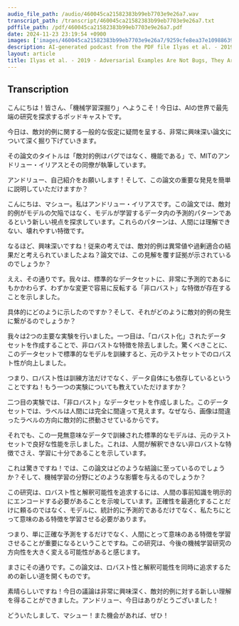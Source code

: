 ```yaml
---
audio_file_path: /audio/460045ca21582383b99eb7703e9e26a7.wav
transcript_path: /transcript/460045ca21582383b99eb7703e9e26a7.txt
pdffile_path: /pdf/460045ca21582383b99eb7703e9e26a7.pdf
date: 2024-11-23 23:19:54 +0900
images: ['images/460045ca21582383b99eb7703e9e26a7/9259cfe8ea37e10988639757700e51da1c36eb31d935fe18dc2a15e1fcab08af.jpg', 'images/460045ca21582383b99eb7703e9e26a7/3a52b77e5eb93358997a8c92b70c09367bf65434d6ef3a8a86f610e44606647f.jpg', 'images/460045ca21582383b99eb7703e9e26a7/d314fe58a504fe97cc40d22bffb4e4df7bde8133e5aa8ed3e22b94bb0ea2963e.jpg', 'images/460045ca21582383b99eb7703e9e26a7/a7f5b3be5a765d8ce2de0fe82aaa32b2388e6bbef313173dea77cc9321eebc65.jpg', 'images/460045ca21582383b99eb7703e9e26a7/3cd60bfe5fb880e03add96e11359cbdf4e522bc5b8b6bc627c26704d2aa95298.jpg', 'images/460045ca21582383b99eb7703e9e26a7/24bf485de10fc8440845158755c99e4d06d1de9296bb8e14ac6c0bf5a123ac7d.jpg', 'images/460045ca21582383b99eb7703e9e26a7/1138e4b7239e3a728d70616a4505366f9e71ac4e20f06a4ca0d27774b42bddae.jpg', 'images/460045ca21582383b99eb7703e9e26a7/334c4e5dd1dc837e31c6edc99bed68940c5406c9d8a0d94931a54f801958fad9.jpg', 'images/460045ca21582383b99eb7703e9e26a7/d6548f2a82ec0824c9b98b5459ca226a62761f24841028a9233c18817d8cad00.jpg', 'images/460045ca21582383b99eb7703e9e26a7/23405f6a42c3a5163e2217145a349cfd1d798388b0aa87e8fa5ac579be6d1f67.jpg', 'images/460045ca21582383b99eb7703e9e26a7/1e7856e30d352a26563af95aef0644c46f8be9152515fdc721007677b23137d2.jpg', 'images/460045ca21582383b99eb7703e9e26a7/b8adee76f6093fb9f723eea209fc99a3817be7847ce6839be715a4955fb1d623.jpg', 'images/460045ca21582383b99eb7703e9e26a7/ff6f087e825a47070508055bd12aee8dec926fd9947c3c4162085416b9401458.jpg', 'images/460045ca21582383b99eb7703e9e26a7/a7690b053e5796d243db00db3a956b64ff2b49de308aca8cd433ae18b02d63d5.jpg', 'images/460045ca21582383b99eb7703e9e26a7/56e492ec79e8150341ef236038c0d71bdc868a45a691570739a9d09ba1eb97a5.jpg', 'images/460045ca21582383b99eb7703e9e26a7/112dd1ca61b6aea52ecccf10d80833f93f365952c51b9adf4d30f20b60838d50.jpg', 'images/460045ca21582383b99eb7703e9e26a7/a054a65af11a556bb38e8a0e5ddc420075c44428ba9bc0c4eea51c853618627f.jpg', 'images/460045ca21582383b99eb7703e9e26a7/b7fef88d3ebefc166b601b7ffb980b8b037f4e40e97ce8e0c89871dfb021224c.jpg', 'images/460045ca21582383b99eb7703e9e26a7/722da32389e9cd369d27bb967f35fcfcb89bd2452b35c877f5e9dffaad2033a9.jpg', 'images/460045ca21582383b99eb7703e9e26a7/f1203559a2497b6eb12976f91c2b22841fda295816c7eb69bff2d4dce06071b1.jpg', 'images/460045ca21582383b99eb7703e9e26a7/44f37e2ebf19802a6b3c0aef19ff9d007ab0959a9e79f43cac4b3d8e2f434e3c.jpg', 'images/460045ca21582383b99eb7703e9e26a7/5eca642a095be32b387265d8485bd7e4205e1ef4483d0ec58f04ae3c3f04e11e.jpg', 'images/460045ca21582383b99eb7703e9e26a7/69f690738c548ce82102b10037151519e4c9636db43614e124fd1395b06a6201.jpg']
description: AI-generated podcast from the PDF file Ilyas et al. - 2019 - Adversarial Examples Are Not Bugs, They Are Featur_JP / 460045ca21582383b99eb7703e9e26a7
layout: article
title: Ilyas et al. - 2019 - Adversarial Examples Are Not Bugs, They Are Featur_JP
---
```


## Transcription
こんにちは！皆さん、「機械学習深掘り」へようこそ！今日は、AIの世界で最先端の研究を探求するポッドキャストです。

今日は、敵対的例に関する一般的な仮定に疑問を呈する、非常に興味深い論文について深く掘り下げていきます。

その論文のタイトルは「敵対的例はバグではなく、機能である」で、MITのアンドリュー・イリアスとその同僚が執筆しています。

アンドリュー、自己紹介をお願いします！そして、この論文の重要な発見を簡単に説明していただけますか？

こんにちは、マシュー。私はアンドリュー・イリアスです。この論文では、敵対的例がモデルの欠陥ではなく、モデルが学習するデータ内の予測的パターンであるという新しい視点を探求しています。これらのパターンは、人間には理解できない、壊れやすい特徴です。

なるほど、興味深いですね！従来の考えでは、敵対的例は異常値や過剰適合の結果だと考えられていましたよね？論文では、この見解を覆す証拠が示されているのでしょうか？

ええ、その通りです。我々は、標準的なデータセットに、非常に予測的であるにもかかわらず、わずかな変更で容易に反転する「非ロバスト」な特徴が存在することを示しました。

具体的にどのように示したのですか？そして、それがどのように敵対的例の発生に繋がるのでしょうか？

我々は2つの主要な実験を行いました。一つ目は、「ロバスト化」されたデータセットを作成することで、非ロバストな特徴を除去しました。驚くべきことに、このデータセットで標準的なモデルを訓練すると、元のテストセットでのロバスト性が向上しました。

つまり、ロバスト性は訓練方法だけでなく、データ自体にも依存しているということですね！もう一つの実験についても教えていただけますか？

二つ目の実験では、「非ロバスト」なデータセットを作成しました。このデータセットでは、ラベルは人間には完全に間違って見えます。なぜなら、画像は間違ったラベルの方向に敵対的に摂動させているからです。

それでも、この一見無意味なデータで訓練された標準的なモデルは、元のテストセットで良好な性能を示しました。これは、人間が解釈できない非ロバストな特徴でさえ、学習に十分であることを示しています。

これは驚きですね！では、この論文はどのような結論に至っているのでしょうか？そして、機械学習の分野にどのような影響を与えるのでしょうか？

この研究は、ロバスト性と解釈可能性を追求するには、人間の事前知識を明示的にエンコードする必要があることを示唆しています。正確性を最適化することだけに頼るのではなく、モデルに、統計的に予測的であるだけでなく、私たちにとって意味のある特徴を学習させる必要があります。

つまり、単に正確な予測をするだけでなく、人間にとって意味のある特徴を学習させることが重要になるということですね。この研究は、今後の機械学習研究の方向性を大きく変える可能性があると感じます。

まさにその通りです。この論文は、ロバスト性と解釈可能性を同時に追求するための新しい道を開くものです。

素晴らしいですね！今日の議論は非常に興味深く、敵対的例に対する新しい理解を得ることができました。アンドリュー、今日はありがとうございました！

どういたしまして、マシュー！また機会があれば、ぜひ！





